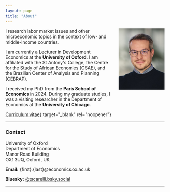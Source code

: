 ```yaml
---
layout: page
title: "About"
---
```


<img
src="/assets/images/thiago_scarelli.jpg"
alt="Thiago Scarelli."
style="float: right;
	padding-left: 22px;
    padding-bottom: 22px;
    width: 145px;">

I research labor market issues and other microeconomic topics in the context of low- and middle-income countries.

I am currently a Lecturer in Development Economics at the **University of Oxford**. I am affiliated with the St Antony's College, the Centre for the Study of African Economies (CSAE), and the Brazilian Center of Analysis and Planning (CEBRAP).

I received my PhD from the **Paris School of Economics** in 2024. During my graduate studies, I was a visiting researcher in the Department of Economics at the **University of Chicago**.

[Curriculum vitae](https://thiagoscarelli.github.io/assets/pdfs/Thiago_Scarelli_CV.pdf){:target="_blank" rel="noopener"}

---

### Contact

University of Oxford <br>
Department of Economics <br>
Manor Road Building <br>
OX1 3UQ, Oxford, UK <br>

**Email:** {first}.{last}@economics.ox.ac.uk

**Bluesky:** [@tscarelli.bsky.social](https://bsky.app/profile/tscarelli.bsky.social)

---
